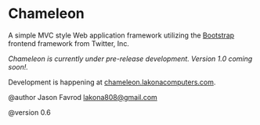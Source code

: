 Chameleon
========

A simple MVC style Web application framework utilizing the [Bootstrap](http://getbootstrap.com/) frontend framework from Twitter, Inc.

*Chameleon is currently under pre-release development. Version 1.0 coming soon!.*

Development is happening at [chameleon.lakonacomputers.com](http://chameleon.lakonacomputers.com).

@author Jason Favrod <lakona808@gmail.com>

@version 0.6
